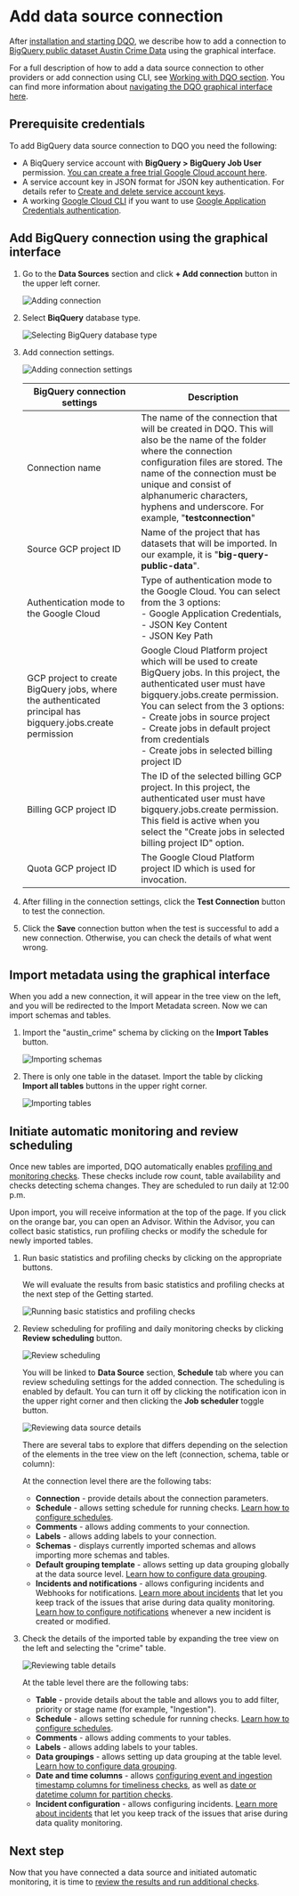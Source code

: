 # Add data source connection

After [installation and starting DQO](../installation/installation.md), we describe how to add a connection to [BigQuery public dataset Austin Crime Data](https://console.cloud.google.com/marketplace/details/city-of-austin/austin-crime) 
using the graphical interface.

For a full description of how to add a data source connection to other providers or add connection using CLI, see [Working with DQO section](../../working-with-dqo/adding-data-source-connection/index.md).
You can find more information about [navigating the DQO graphical interface here](../../dqo-concepts/user-interface-overview/user-interface-overview.md). 

## Prerequisite credentials

To add BigQuery data source connection to DQO you need the following:

- A BiqQuery service account with **BigQuery > BigQuery Job User** permission. [You can create a free trial Google Cloud account here](https://cloud.google.com/free).
- A service account key in JSON format for JSON key authentication. For details refer to [Create and delete service account keys](https://cloud.google.com/iam/docs/keys-create-delete).
- A working [Google Cloud CLI](https://cloud.google.com/sdk/docs/install) if you want to use [Google Application Credentials authentication](../../../working-with-dqo/adding-data-source-connection/bigquery/#using-google-application-credentials-authentication).

## Add BigQuery connection using the graphical interface

1. Go to the **Data Sources** section and click **+ Add connection** button in the upper left corner.

    ![Adding connection](https://dqops.com/docs/images/working-with-dqo/adding-connections/adding-connection.png)
   
2. Select **BiqQuery** database type.

    ![Selecting BigQuery database type](https://dqops.com/docs/images/working-with-dqo/adding-connections/adding-connection-bigquery.png)

3. Add connection settings.

    ![Adding connection settings](https://dqops.com/docs/images/working-with-dqo/adding-connections/connection-settings-bigquery.png)

    | BigQuery connection settings                                                                               | Description                                                                                                                                                                                                                                                                                                                                 | 
    |------------------------------------------------------------------------------------------------------------|---------------------------------------------------------------------------------------------------------------------------------------------------------------------------------------------------------------------------------------------------------------------------------------------------------------------------------------------|
    | Connection name                                                                                            | The name of the connection that will be created in DQO. This will also be the name of the folder where the connection configuration files are stored. The name of the connection must be unique and consist of alphanumeric characters, hyphens and underscore. For example, "**testconnection**"                                           |
    | Source GCP project ID                                                                                      | Name of the project that has datasets that will be imported. In our example, it is "**big-query-public-data**".                                                                                                                                                                                                                             |
    | Authentication mode to the Google Cloud                                                                    | Type of authentication mode to the Google Cloud. You can select from the 3 options:<br/>- Google Application Credentials,<br/>- JSON Key Content<br/> - JSON Key Path                                                                                                                                                                       |
    | GCP project to create BigQuery jobs, where the authenticated principal has bigquery.jobs.create permission | Google Cloud Platform project which will be used to create BigQuery jobs. In this project, the authenticated user must have bigquery.jobs.create permission. You can select from the 3 options:<br/>- Create jobs in source project<br/>- Create jobs in default project from credentials<br/> - Create jobs in selected billing project ID |
    | Billing GCP project ID                                                                                     | The ID of the selected billing GCP project. In this project, the authenticated user must have bigquery.jobs.create permission. This field is active when you select the "Create jobs in selected billing project ID" option.                                                                                                                |
    | Quota GCP project ID                                                                                       | The Google Cloud Platform project ID which is used for invocation.                                                                                                                                                                                                                                                                          |

4. After filling in the connection settings, click the **Test Connection** button to test the connection.

5. Click the **Save** connection button when the test is successful to add a new connection. Otherwise, you can check the details of what went wrong.
    

## Import metadata using the graphical interface

When you add a new connection, it will appear in the tree view on the left, and you will be redirected to the Import Metadata screen.
Now we can import schemas and tables.

1. Import the "austin_crime" schema by clicking on the **Import Tables** button.

    ![Importing schemas](https://dqops.com/docs/images/getting-started/importing-schema-austin-crime.png)

2. There is only one table in the dataset. Import the table by clicking **Import all tables** buttons in the upper right corner.

    ![Importing tables](https://dqops.com/docs/images/getting-started/importing-tables-austin-crime.png)


## Initiate automatic monitoring and review scheduling

Once new tables are imported, DQO automatically enables [profiling and monitoring checks](../../dqo-concepts/checks/index.md). These checks include row count,
table availability and checks detecting schema changes. They are scheduled to run daily at 12:00 p.m.

Upon import, you will receive information at the top of the page. If you click on the orange bar, you can open an Advisor.
Within the Advisor, you can collect basic statistics, run profiling checks or modify the schedule for newly imported tables.

1. Run basic statistics and profiling checks by clicking on the appropriate buttons.

    We will evaluate the results from basic statistics and profiling checks at the next step of the Getting started. 

    ![Running basic statistics and profiling checks](https://dqops.com/docs/images/getting-started/running-basics-statistics-and-profiling-checks.png)

2. Review scheduling for profiling and daily monitoring checks by clicking **Review scheduling** button. 

    ![Review scheduling](https://dqops.com/docs/images/getting-started/review-scheduling.png)

    You will be linked to **Data Source** section, **Schedule** tab where you can review scheduling settings for the added connection.
    The scheduling is enabled by default. You can turn it off by clicking the notification icon in the upper right corner and 
    then clicking the **Job scheduler** toggle button. 
      
    ![Reviewing data source details](https://dqops.com/docs/images/getting-started/reviewing-data-source-section2.png)

    There are several tabs to explore that differs depending on the selection of the elements in the tree view on the left (connection, schema, table or column):

    At the connection level there are the following tabs: 

    - **Connection** - provide details about the connection parameters.
    - **Schedule** - allows setting schedule for running checks. [Learn how to configure schedules](../../working-with-dqo/schedules/index.md).
    - **Comments** - allows adding comments to your connection.
    - **Labels** - allows adding labels to your connection.
    - **Schemas** - displays currently imported schemas and allows importing more schemas and tables.
    - **Default grouping template** - allows setting up data grouping globally at the data source level. [Learn how to configure data grouping](../../working-with-dqo/set-up-data-grouping/set-up-data-grouping.md).
    - **Incidents and notifications** - allows configuring incidents and Webhooks for notifications. [Learn more about incidents](../../working-with-dqo/incidents-and-notifications/incidents.md) that let you keep track of the issues that arise during data quality monitoring. [Learn how to configure notifications](../../integrations/webhooks/index.md) whenever a new incident is created or modified.

3. Check the details of the imported table by expanding the tree view on the left and selecting the "crime" table.

    ![Reviewing table details](https://dqops.com/docs/images/getting-started/reviewing-table-details.png)
   
    At the table level there are the following tabs:

    - **Table** - provide details about the table and allows you to add filter, priority or stage name (for example, "Ingestion").
    - **Schedule** - allows setting schedule for running checks. [Learn how to configure schedules](../../working-with-dqo/schedules/index.md).
    - **Comments** - allows adding comments to your tables.
    - **Labels** - allows adding labels to your tables.
    - **Data groupings** - allows setting up data grouping at the table level. [Learn how to configure data grouping](../../working-with-dqo/set-up-data-grouping/set-up-data-grouping.md).
    - **Date and time columns** - allows [configuring event and ingestion timestamp columns for timeliness checks]( ../../../working-with-dqo/run-data-quality-checks/run-data-quality-checks/#configure-event-and-ingestion-timestamp-columns-for-timeliness-checks), as well as [date or datetime column for partition checks](../../../working-with-dqo/run-data-quality-checks/run-data-quality-checks/#configure-date-or-datetime-column-for-partition-checks).
    - **Incident configuration** - allows configuring incidents. [Learn more about incidents](../../working-with-dqo/incidents-and-notifications/incidents.md) that let you keep track of the issues that arise during data quality monitoring.


## Next step

Now that you have connected a data source and initiated automatic monitoring, it is time to [review the results and run additional checks](../review-results-and-run-monitoring-checks/review-results-and-run-monitoring-checks.md).